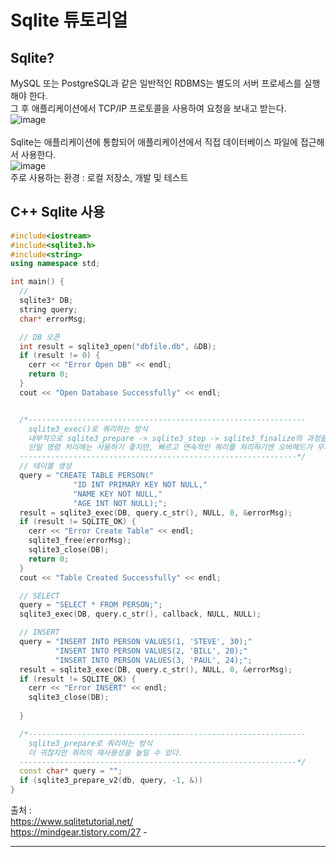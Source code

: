 # Sqlite 튜토리얼

## Sqlite?
MySQL 또는 PostgreSQL과 같은 일반적인 RDBMS는 별도의 서버 프로세스를 실행해야 한다. <br/>
그 후 애플리케이션에서 TCP/IP 프로토콜을 사용하여 요청을 보내고 받는다. <br/>
![image](https://github.com/user-attachments/assets/ef33c0b4-2076-4ee9-bb39-1dbadbcad7e8) <br/><br/>
Sqlite는 애플리케이션에 통합되어 애플리케이션에서 직접 데이터베이스 파일에 접근해서 사용한다. <br/>
![image](https://github.com/user-attachments/assets/f7341c65-91a2-418c-b39c-2386418fa5b7) <br/>
주로 사용하는 환경 : 로컬 저장소, 개발 및 테스트 <br/>

## C++ Sqlite 사용
```c++
#include<iostream>
#include<sqlite3.h>
#include<string>
using namespace std;

int main() {
  // 
  sqlite3* DB;
  string query;
  char* errorMsg;

  // DB 오픈
  int result = sqlite3_open("dbfile.db", &DB);
  if (result != 0) {
    cerr << "Error Open DB" << endl;
    return 0;
  }
  cout << "Open Database Successfully" << endl;


  /*--------------------------------------------------------------
    sqlite3_exec()로 쿼리하는 방식
    내부적으로 sqlite3_prepare -> sqlite3_step -> sqlite3_finalize의 과정을 거친다.
    단일 명령 처리에는 사용하기 좋지만, 빠르고 연속적인 쿼리를 처리하기엔 오버헤드가 무시할 수 없다.
  --------------------------------------------------------------*/
  // 테이블 생성
  query = "CREATE TABLE PERSON("
              "ID INT PRIMARY KEY NOT NULL,"
              "NAME KEY NOT NULL,"
              "AGE INT NOT NULL);";
  result = sqlite3_exec(DB, query.c_str(), NULL, 0, &errorMsg);
  if (result != SQLITE_OK) {
    cerr << "Error Create Table" << endl;
    sqlite3_free(errorMsg);
    sqlite3_close(DB);
    return 0;
  }
  cout << "Table Created Successfully" << endl;

  // SELECT
  query = "SELECT * FROM PERSON;";
  sqlite3_exec(DB, query.c_str(), callback, NULL, NULL);

  // INSERT
  query = "INSERT INTO PERSON VALUES(1, 'STEVE', 30);"
          "INSERT INTO PERSON VALUES(2, 'BILL', 20);"
          "INSERT INTO PERSON VALUES(3, 'PAUL', 24);";
  result = sqlite3_exec(DB, query.c_str(), NULL, 0, &errorMsg);
  if (result != SQLITE_OK) {
    cerr << "Error INSERT" << endl;
    sqlite3_close(DB);
    
  }

  /*--------------------------------------------------------------
    sqlite3_prepare로 쿼리하는 방식
    더 귀찮지만 쿼리의 재사용성을 높일 수 있다.
  --------------------------------------------------------------*/
  const char* query = "";
  if (sqlite3_prepare_v2(db, query, -1, &))
}
```


출처 : <br/>
https://www.sqlitetutorial.net/ <br/>
https://mindgear.tistory.com/27 - <br/>
<hr/><br/><br/>
